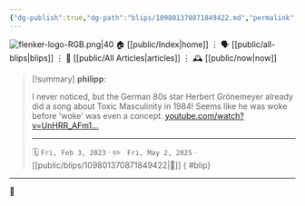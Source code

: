 ```yaml
---
{"dg-publish":true,"dg-path":"blips/109801370871849422.md","permalink":"/blips/109801370871849422/","title":"philipp on mastodon @ 2023-02-03"}
---
```



<div class="transclusion internal-embed is-loaded"><div class="markdown-embed">




![flenker-logo-RGB.png|40](/img/user/attachments/flenker-logo-RGB.png)
🏠 [[public/Index\|home]]  ⋮ 🗣️ [[public/all-blips\|blips]] ⋮  📝 [[public/All Articles\|articles]]  ⋮ 🕰️ [[public/now\|now]]


</div></div>


> [!summary] **philipp**:
>
> I never noticed, but the German 80s star Herbert Grönemeyer already did a song about Toxic Masculinity in 1984! Seems like he was woke before 'woke' was even a concept. [youtube.com/watch?v=UnHRR_AFm1…](https://www.youtube.com/watch?v=UnHRR_AFm1A)
> - - -
>
> 🗓️ <code>Fri, Feb 3, 2023</code>  · ✏️ <code> Fri, May 2, 2025</code>  · [[public/blips/109801370871849422\|🔗]]
{ #blip}


- - -

 👾
